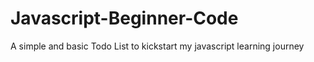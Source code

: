 # Javascript-Beginner-Code
A simple and basic Todo List to kickstart my javascript learning journey
